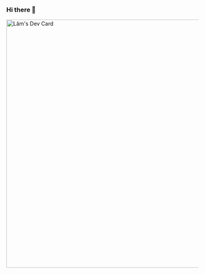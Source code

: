 ### Hi there 👋

<!--
**LamNz79/LamNz79** is a ✨ _special_ ✨ repository because its `README.md` (this file) appears on your GitHub profile.

Here are some ideas to get you started:

- 🔭 I’m currently working on ...
- 🌱 I’m currently learning ...
- 👯 I’m looking to collaborate on ...
- 🤔 I’m looking for help with ...
- 💬 Ask me about ...
- 📫 How to reach me: ...
- 😄 Pronouns: ...
- ⚡ Fun fact: ...
-->
<a href="https://app.daily.dev/hnimmal"><img src="https://api.daily.dev/devcards/v2/hIS9OiPsix7a29zNCrNa9.png?type=wide&r=66g" width="652" alt="Lâm's Dev Card"/></a>
